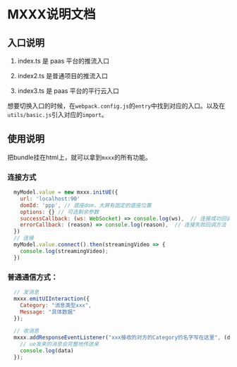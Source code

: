 <!--
 * @Author: 徐亦快 913587892@qq.com
 * @Date: 2023-05-18 14:29:15
 * @LastEditors: 徐亦快 913587892@qq.com
 * @LastEditTime: 2023-05-26 17:31:37
 * @FilePath: \WebServers424\mxxx\README.md
 * @Description: 
 * 
-->
<!--
 * @Author: 徐亦快 913587892@qq.com
 * @Date: 2023-05-15 17:09:25
 * @LastEditors: 徐亦快 913587892@qq.com
 * @LastEditTime: 2023-05-25 09:53:25
 * @FilePath: \WebServers424\mxxx\README.md
 * @Description: 
 * 
-->
# MXXX说明文档

## 入口说明
1. index.ts
是 paas 平台的推流入口

2. index2.ts
是普通项目的推流入口

3. index3.ts
是 paas 平台的平行云入口

想要切换入口的时候，在`webpack.config.js`的`entry`中找到对应的入口。以及在`utils/basic.js`引入对应的`import`。

## 使用说明
把bundle挂在html上，就可以拿到`mxxx`的所有功能。
### 连接方式
```javascript
  myModel.value = new mxxx.initUE({
    url: 'localhost:90'
    domId: 'ppp', // 底座dom，⼤屏有固定的底座位置
    options: {} // 可选剩余参数
    successCallback: (ws: WebSocket) => console.log(ws),  // 连接成功回调⽅法 可以在这里接收当前的websocket连接实例
    errorCallback: (reason) => console.log(reason),  // 连接失败回调⽅法 <-- ue初始化失败(读取关卡数据失败)会进入这里
  })
  // 连接
  myModel.value.connect().then(streamingVideo => {
    console.log(streamingVideo);
  })
```
### 普通通信方式：
```javascript
  // 发消息
  mxxx.emitUIInteraction({
    Category: "消息类型xxx",
    Message: "具体数据"
  });

  // 收消息 
  mxxx.addResponseEventListener("xxx接收的对方的Category的名字写在这里", (data)=> {
    // ue发来的消息会完整地传进来
    console.log(data)
  });
```
